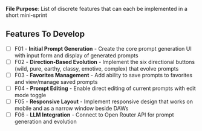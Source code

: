 **File Purpose**: List of discrete features that can each be implemented in a short mini-sprint

## Features To Develop

  - [ ] F01 - **Initial Prompt Generation** - Create the core prompt generation UI with input form and display of generated prompts
  - [ ] F02 - **Direction-Based Evolution** - Implement the six directional buttons (wild, pure, earthy, classy, emotive, complex) that evolve prompts
  - [ ] F03 - **Favorites Management** - Add ability to save prompts to favorites and view/manage saved prompts
  - [ ] F04 - **Prompt Editing** - Enable direct editing of current prompts with edit mode toggle
  - [ ] F05 - **Responsive Layout** - Implement responsive design that works on mobile and as a narrow window beside DAWs
  - [ ] F06 - **LLM Integration** - Connect to Open Router API for prompt generation and evolution